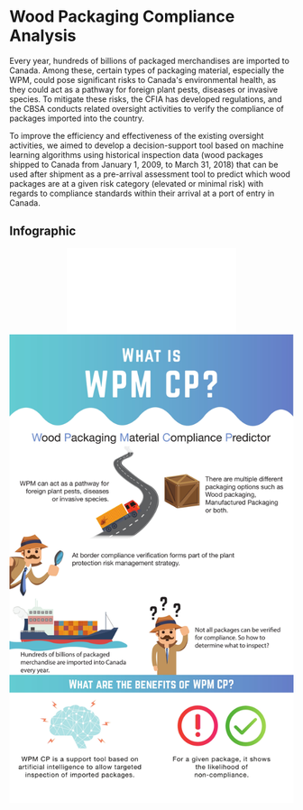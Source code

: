 # Wood Packaging Compliance Analysis

Every year, hundreds of billions of packaged merchandises are imported to Canada. Among these, certain types of packaging material, especially the WPM, could pose significant risks to Canada's environmental health, as they could act as a pathway for foreign plant pests, diseases or invasive species. To mitigate these risks, the CFIA has developed regulations, and the CBSA conducts related oversight activities to verify the compliance of packages imported into the country.

To improve the efficiency and effectiveness of the existing oversight activities, we aimed to develop a decision-support tool based on machine learning algorithms using historical inspection data (wood packages shipped to Canada from January 1, 2009, to March 31, 2018) that can be used after shipment as a pre-arrival assessment tool to predict which wood packages are at a given risk category (elevated or minimal risk) with regards to compliance standards within their arrival at a port of entry in Canada.

## Infographic

<center>
    <object data="infograph/WPM-Infograph-Final.pdf" type="application/pdf" width="700px" height="1200px">
        <embed src="infograph/WPM-Infograph-Final.pdf">
            <img src="infograph/WPM-Infograph-Final.jpg">
        </embed>
    </object>
</center>

